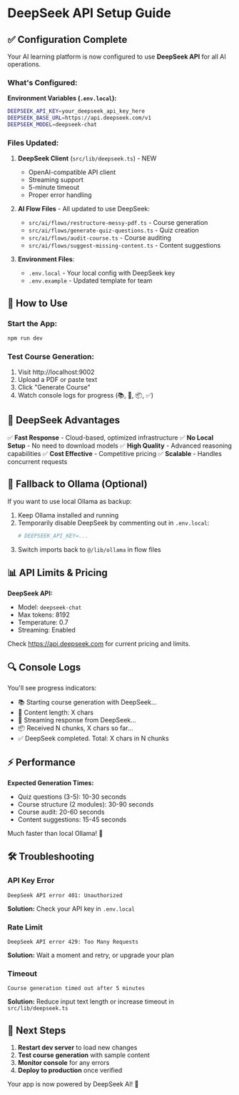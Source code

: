 # DeepSeek API Setup Guide

## ✅ Configuration Complete

Your AI learning platform is now configured to use **DeepSeek API** for all AI operations.

### What's Configured:

**Environment Variables (`.env.local`):**

```bash
DEEPSEEK_API_KEY=your_deepseek_api_key_here
DEEPSEEK_BASE_URL=https://api.deepseek.com/v1
DEEPSEEK_MODEL=deepseek-chat
```

### Files Updated:

1. **DeepSeek Client** (`src/lib/deepseek.ts`) - NEW

   - OpenAI-compatible API client
   - Streaming support
   - 5-minute timeout
   - Proper error handling

2. **AI Flow Files** - All updated to use DeepSeek:

   - `src/ai/flows/restructure-messy-pdf.ts` - Course generation
   - `src/ai/flows/generate-quiz-questions.ts` - Quiz creation
   - `src/ai/flows/audit-course.ts` - Course auditing
   - `src/ai/flows/suggest-missing-content.ts` - Content suggestions

3. **Environment Files**:
   - `.env.local` - Your local config with DeepSeek key
   - `.env.example` - Updated template for team

## 🚀 How to Use

### Start the App:

```bash
npm run dev
```

### Test Course Generation:

1. Visit http://localhost:9002
2. Upload a PDF or paste text
3. Click "Generate Course"
4. Watch console logs for progress (📚, 🤖, 📦, ✅)

## 🎯 DeepSeek Advantages

✅ **Fast Response** - Cloud-based, optimized infrastructure
✅ **No Local Setup** - No need to download models
✅ **High Quality** - Advanced reasoning capabilities
✅ **Cost Effective** - Competitive pricing
✅ **Scalable** - Handles concurrent requests

## 🔄 Fallback to Ollama (Optional)

If you want to use local Ollama as backup:

1. Keep Ollama installed and running
2. Temporarily disable DeepSeek by commenting out in `.env.local`:
   ```bash
   # DEEPSEEK_API_KEY=...
   ```
3. Switch imports back to `@/lib/ollama` in flow files

## 📊 API Limits & Pricing

**DeepSeek API:**

- Model: `deepseek-chat`
- Max tokens: 8192
- Temperature: 0.7
- Streaming: Enabled

Check https://api.deepseek.com for current pricing and limits.

## 🔍 Console Logs

You'll see progress indicators:

- 📚 Starting course generation with DeepSeek...
- 📝 Content length: X chars
- 🤖 Streaming response from DeepSeek...
- 📦 Received N chunks, X chars so far...
- ✅ DeepSeek completed. Total: X chars in N chunks

## ⚡ Performance

**Expected Generation Times:**

- Quiz questions (3-5): 10-30 seconds
- Course structure (2 modules): 30-90 seconds
- Course audit: 20-60 seconds
- Content suggestions: 15-45 seconds

Much faster than local Ollama! 🚀

## 🛠️ Troubleshooting

### API Key Error

```
DeepSeek API error 401: Unauthorized
```

**Solution:** Check your API key in `.env.local`

### Rate Limit

```
DeepSeek API error 429: Too Many Requests
```

**Solution:** Wait a moment and retry, or upgrade your plan

### Timeout

```
Course generation timed out after 5 minutes
```

**Solution:** Reduce input text length or increase timeout in `src/lib/deepseek.ts`

## 🎉 Next Steps

1. **Restart dev server** to load new changes
2. **Test course generation** with sample content
3. **Monitor console** for any errors
4. **Deploy to production** once verified

Your app is now powered by DeepSeek AI! 🚀
